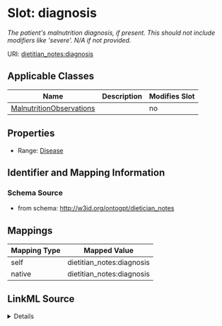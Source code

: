 

# Slot: diagnosis


_The patient's malnutrition diagnosis, if present. This should not include modifiers like 'severe'. N/A if not provided._



URI: [dietitian_notes:diagnosis](dietitian_notes:diagnosis)



<!-- no inheritance hierarchy -->





## Applicable Classes

| Name | Description | Modifies Slot |
| --- | --- | --- |
| [MalnutritionObservations](MalnutritionObservations.md) |  |  no  |







## Properties

* Range: [Disease](Disease.md)





## Identifier and Mapping Information







### Schema Source


* from schema: http://w3id.org/ontogpt/dietician_notes




## Mappings

| Mapping Type | Mapped Value |
| ---  | ---  |
| self | dietitian_notes:diagnosis |
| native | dietitian_notes:diagnosis |




## LinkML Source

<details>
```yaml
name: diagnosis
description: The patient's malnutrition diagnosis, if present. This should not include
  modifiers like 'severe'. N/A if not provided.
from_schema: http://w3id.org/ontogpt/dietician_notes
rank: 1000
alias: diagnosis
owner: MalnutritionObservations
domain_of:
- MalnutritionObservations
range: Disease

```
</details>